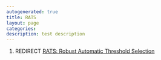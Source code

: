 ```yaml
---
autogenerated: true
title: RATS
layout: page
categories: 
description: test description
---
```


1.  REDIRECT [RATS: Robust Automatic Threshold Selection](RATS__Robust_Automatic_Threshold_Selection)
